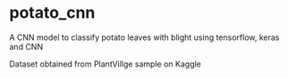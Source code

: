 # potato_cnn
A CNN model to classify potato leaves with blight using tensorflow, keras and CNN

Dataset obtained from PlantVillge sample on Kaggle

